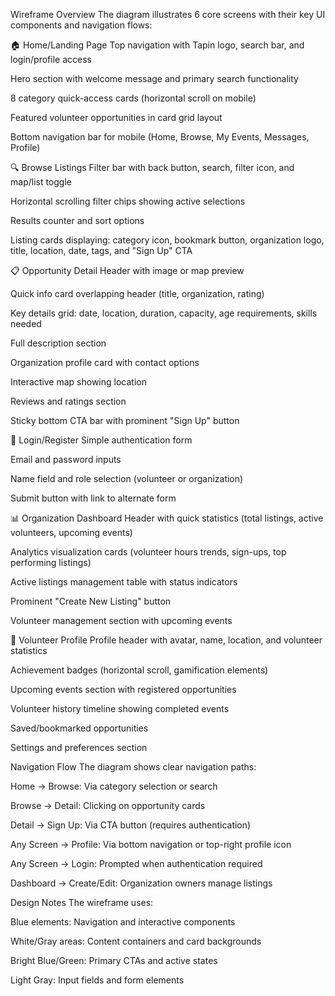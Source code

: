 Wireframe Overview
The diagram illustrates 6 core screens with their key UI components and navigation flows:

🏠 Home/Landing Page
Top navigation with Tapin logo, search bar, and login/profile access

Hero section with welcome message and primary search functionality

8 category quick-access cards (horizontal scroll on mobile)

Featured volunteer opportunities in card grid layout

Bottom navigation bar for mobile (Home, Browse, My Events, Messages, Profile)

🔍 Browse Listings
Filter bar with back button, search, filter icon, and map/list toggle

Horizontal scrolling filter chips showing active selections

Results counter and sort options

Listing cards displaying: category icon, bookmark button, organization logo, title, location, date, tags, and "Sign Up" CTA

📋 Opportunity Detail
Header with image or map preview

Quick info card overlapping header (title, organization, rating)

Key details grid: date, location, duration, capacity, age requirements, skills needed

Full description section

Organization profile card with contact options

Interactive map showing location

Reviews and ratings section

Sticky bottom CTA bar with prominent "Sign Up" button

🔐 Login/Register
Simple authentication form

Email and password inputs

Name field and role selection (volunteer or organization)

Submit button with link to alternate form

📊 Organization Dashboard
Header with quick statistics (total listings, active volunteers, upcoming events)

Analytics visualization cards (volunteer hours trends, sign-ups, top performing listings)

Active listings management table with status indicators

Prominent "Create New Listing" button

Volunteer management section with upcoming events

👤 Volunteer Profile
Profile header with avatar, name, location, and volunteer statistics

Achievement badges (horizontal scroll, gamification elements)

Upcoming events section with registered opportunities

Volunteer history timeline showing completed events

Saved/bookmarked opportunities

Settings and preferences section

Navigation Flow
The diagram shows clear navigation paths:

Home → Browse: Via category selection or search

Browse → Detail: Clicking on opportunity cards

Detail → Sign Up: Via CTA button (requires authentication)

Any Screen → Profile: Via bottom navigation or top-right profile icon

Any Screen → Login: Prompted when authentication required

Dashboard → Create/Edit: Organization owners manage listings

Design Notes
The wireframe uses:

Blue elements: Navigation and interactive components

White/Gray areas: Content containers and card backgrounds

Bright Blue/Green: Primary CTAs and active states

Light Gray: Input fields and form elements